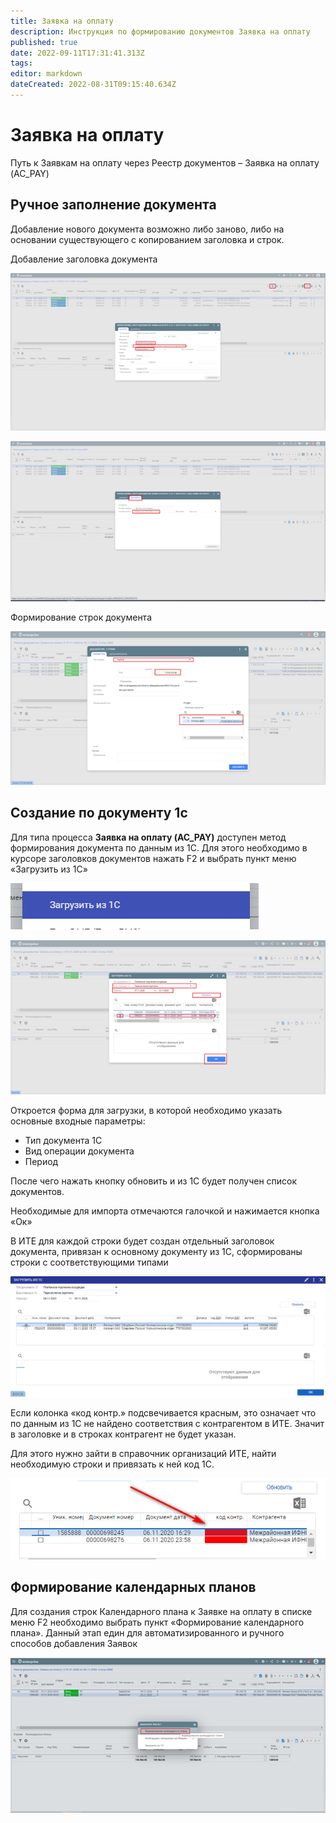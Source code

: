 ```yaml
---
title: Заявка на оплату
description: Инструкция по формированию документов Заявка на оплату
published: true
date: 2022-09-11T17:31:41.313Z
tags: 
editor: markdown
dateCreated: 2022-08-31T09:15:40.634Z
---
```


# Заявка на оплату

Путь к Заявкам на оплату через Реестр документов – Заявка на оплату (AC\_PAY)

## Ручное заполнение документа

Добавление нового документа возможно либо заново, либо на основании существующего с копированием заголовка и строк.

&#x20; Добавление заголовка документа

![](<../../assets/image (587).png>)

![](<../../assets/image (883).png>)

Формирование строк документа

![](<../../assets/image (860).png>)

## Создание по документу 1с

Для типа процесса **Заявка на оплату (AC\_PAY)** доступен метод формирования документа по данным из 1С. Для этого необходимо в курсоре заголовков документов нажать F2 и выбрать пункт меню «Загрузить из 1С»

![](<../../assets/9 (43).png>)

![](<../../assets/image (867).png>)

Откроется форма для загрузки, в которой необходимо указать основные входные параметры:

* Тип документа 1С
* Вид операции документа
* Период

После чего нажать кнопку обновить и из 1С будет получен список документов.

Необходимые для импорта отмечаются галочкой и нажимается кнопка «Ок»

В ИТЕ для каждой строки будет создан отдельный заголовок документа, привязан к основному документу из 1С, сформированы строки с соответствующими типами

![](<../../assets/10 (26).png>)

Если колонка «код контр.» подсвечивается красным, это означает что по данным из 1С не найдено соответствия с контрагентом в ИТЕ. Значит в заголовке и в строках контрагент не будет указан.

Для этого нужно зайти в справочник организаций ИТЕ, найти необходимую строки и привязать к ней код 1С.

![](<../../assets/11 (32).png>)

## Формирование календарных планов


Для создания строк Календарного плана к Заявке на оплату в списке меню F2 необходимо выбрать пункт «Формирование календарного плана». Данный этап един для автоматизированного и ручного способов добавления Заявок

![](<../../assets/image (956).png>)
